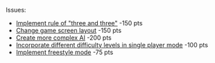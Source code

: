 Issues:
* [Implement rule of "three and three"](https://github.com/ucsb-cs56-projects/cs56-games-gomoku/issues/44) -150 pts
* [Change game screen layout](https://github.com/ucsb-cs56-projects/cs56-games-gomoku/issues/45) -150 pts
* [Create more complex AI](https://github.com/ucsb-cs56-projects/cs56-games-gomoku/issues/58) -200 pts
* [Incorporate different difficulty levels in single player mode](https://github.com/ucsb-cs56-projects/cs56-games-gomoku/issues/59) -100 pts
* [Implement freestyle mode](https://github.com/ucsb-cs56-projects/cs56-games-gomoku/issues/60) -75 pts
